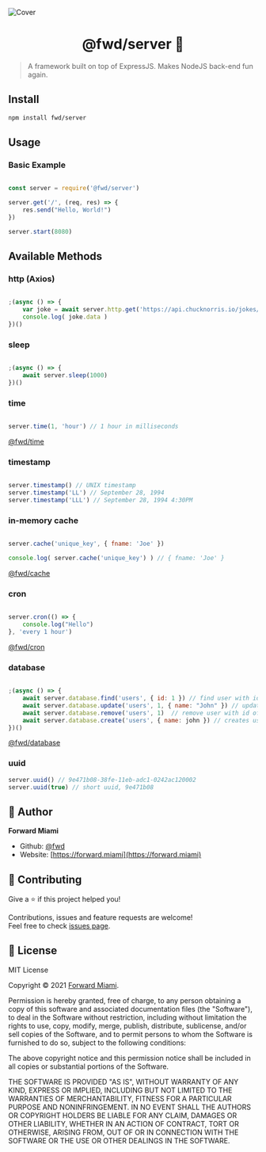 ![Cover](https://raw.githubusercontent.com/fwd/server/master/.github/cover.png)

<h1 align="center">@fwd/server 🦾</h1>

> A framework built on top of ExpressJS. Makes NodeJS back-end fun again. 

## Install

```sh
npm install fwd/server
```

## Usage

### Basic Example

```js

const server = require('@fwd/server')

server.get('/', (req, res) => {
	res.send("Hello, World!")
})

server.start(8080)

```

## Available Methods


### http (Axios)

```js

;(async () => {
	var joke = await server.http.get('https://api.chucknorris.io/jokes/random')
	console.log( joke.data )
})()

```

### sleep

```js

;(async () => {
	await server.sleep(1000)
})()

```

### time

```js

server.time(1, 'hour') // 1 hour in milliseconds

```

[@fwd/time](https://github.com/fwd/time)

### timestamp

```js

server.timestamp() // UNIX timestamp
server.timestamp('LL') // September 28, 1994
server.timestamp('LLL') // September 28, 1994 4:30PM

```

### in-memory cache

```js

server.cache('unique_key', { fname: 'Joe' })

console.log( server.cache('unique_key') ) // { fname: 'Joe' }

```

[@fwd/cache](https://github.com/fwd/cache)

### cron

```js

server.cron(() => {
	console.log("Hello")
}, 'every 1 hour')

```

[@fwd/cron](https://github.com/fwd/cron)

### database

```js

;(async () => {
	await server.database.find('users', { id: 1 }) // find user with id of 1
	await server.database.update('users', 1, { name: "John" }) // update user with id of 1 
	await server.database.remove('users', 1)  // remove user with id of 1
	await server.database.create('users', { name: john }) // creates user, id will be generated if not provided 
})()

```

[@fwd/database](https://github.com/fwd/database)

### uuid

```js
server.uuid() // 9e471b08-38fe-11eb-adc1-0242ac120002 
server.uuid(true) // short uuid, 9e471b08
```

## 👤 Author

**Forward Miami**

* Github: [@fwd](https://github.com/fwd)
* Website: [https://forward.miami](https://forward.miami)

## 🤝 Contributing

Give a ⭐️ if this project helped you!

Contributions, issues and feature requests are welcome! <br />Feel free to check [issues page](https://github.com/fwd/server/issues).

## 📝 License

MIT License

Copyright © 2021 [Forward Miami](https://forward.miami).

Permission is hereby granted, free of charge, to any person obtaining a copy
of this software and associated documentation files (the "Software"), to deal
in the Software without restriction, including without limitation the rights
to use, copy, modify, merge, publish, distribute, sublicense, and/or sell
copies of the Software, and to permit persons to whom the Software is
furnished to do so, subject to the following conditions:

The above copyright notice and this permission notice shall be included in all
copies or substantial portions of the Software.

THE SOFTWARE IS PROVIDED "AS IS", WITHOUT WARRANTY OF ANY KIND, EXPRESS OR
IMPLIED, INCLUDING BUT NOT LIMITED TO THE WARRANTIES OF MERCHANTABILITY,
FITNESS FOR A PARTICULAR PURPOSE AND NONINFRINGEMENT. IN NO EVENT SHALL THE
AUTHORS OR COPYRIGHT HOLDERS BE LIABLE FOR ANY CLAIM, DAMAGES OR OTHER
LIABILITY, WHETHER IN AN ACTION OF CONTRACT, TORT OR OTHERWISE, ARISING FROM,
OUT OF OR IN CONNECTION WITH THE SOFTWARE OR THE USE OR OTHER DEALINGS IN THE
SOFTWARE.
